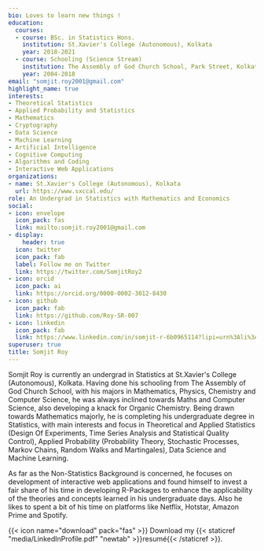 ```yaml
---
bio: Loves to learn new things !
education:
  courses:
  - course: BSc. in Statistics Hons.
    institution: St.Xavier's College (Autonomous), Kolkata
    year: 2018-2021
  - course: Schooling (Science Stream)
    institution: The Assembly of God Church School, Park Street, Kolkata
    year: 2004-2018
email: "somjit.roy2001@gmail.com"
highlight_name: true
interests:
- Theoretical Statistics
- Applied Probability and Statistics
- Mathematics
- Cryptography
- Data Science
- Machine Learning
- Artificial Intelligence
- Cognitive Computing
- Algorithms and Coding
- Interactive Web Applications
organizations:
- name: St.Xavier's College (Autonomous), Kolkata
  url: https://www.sxccal.edu/
role: An Undergrad in Statistics with Mathematics and Economics
social:
- icon: envelope
  icon_pack: fas
  link: mailto:somjit.roy2001@gmail.com
- display:
    header: true
  icon: twitter
  icon_pack: fab
  label: Follow me on Twitter
  link: https://twitter.com/SomjitRoy2
- icon: orcid
  icon_pack: ai
  link: https://orcid.org/0000-0002-3012-8430
- icon: github
  icon_pack: fab
  link: https://github.com/Roy-SR-007
- icon: linkedin
  icon_pack: fab
  link: https://www.linkedin.com/in/somjit-r-6b0965114?lipi=urn%3Ali%3Apage%3Ad_flagship3_profile_view_base_contact_details%3BuImCp7e8Ql%2BMEGormFmXcg%3D%3D
superuser: true
title: Somjit Roy
---
```


Somjit Roy is currently an undergrad in Statistics at St.Xavier's College (Autonomous), Kolkata. Having done his schooling from The Assembly of God Church School, with his majors in Mathematics, Physics, Chemistry and Computer Science, he was always inclined towards Maths and Computer Science, also developing a knack for Organic Chemistry. Being drawn towards Mathematics majorly, he is completing his undergraduate degree in Statistics, with main interests and focus in Theoretical and Applied Statistics (Design Of Experiments, Time Series Analysis and Statistical Quality Control), Applied Probability (Probability Theory, Stochastic Processes, Markov Chains, Random Walks and Martingales), Data Science and Machine Learning.   

As far as the Non-Statistics Background is concerned, he focuses on development of interactive web applications and found himself to invest a fair share of his time in developing R-Packages to enhance the applicability of the theories and concepts learned in his undergraduate days. Also he likes to spent a bit of his time on platforms like Netflix, Hotstar, Amazon Prime and Spotify.

{{< icon name="download" pack="fas" >}} Download my {{< staticref "media/LinkedInProfile.pdf" "newtab" >}}resumé{{< /staticref >}}.
